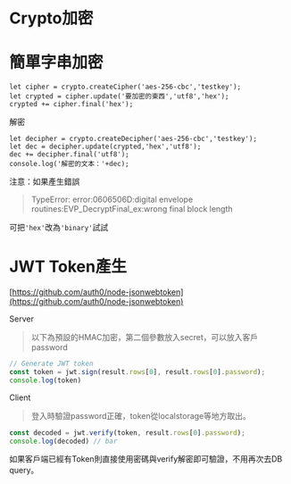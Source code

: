 # Crypto加密

# 簡單字串加密

```
let cipher = crypto.createCipher('aes-256-cbc','testkey');
let crypted = cipher.update('要加密的東西','utf8','hex');
crypted += cipher.final('hex');
```

解密

```
let decipher = crypto.createDecipher('aes-256-cbc','testkey');
let dec = decipher.update(crypted,'hex','utf8');
dec += decipher.final('utf8');
console.log('解密的文本：'+dec);
```

注意：如果產生錯誤

> TypeError: error:0606506D:digital envelope routines:EVP\_DecryptFinal\_ex:wrong final block length

可把`'hex'`改為`'binary'`試試

# JWT Token產生

[https://github.com/auth0/node-jsonwebtoken](https://github.com/auth0/node-jsonwebtoken)

Server

> 以下為預設的HMAC加密，第二個參數放入secret，可以放入客戶password

```js
// Generate JWT token
const token = jwt.sign(result.rows[0], result.rows[0].password);
console.log(token)
```

Client

> 登入時驗證password正確，token從localstorage等地方取出。

```js
const decoded = jwt.verify(token, result.rows[0].password);
console.log(decoded) // bar
```

如果客戶端已經有Token則直接使用密碼與verify解密即可驗證，不用再次去DB query。

